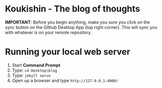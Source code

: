 # Koukishin - The blog of thoughts

**IMPORTANT**: Before you begin anything, make you sure you click on the sync button on the Github Desktop App (top right corner). This will sync you with whatever is on your remote repository.


# Running your local web server

1. Start **Command Prompt**
2. Type: `cd Desktop\blog`
3. Type: `jekyll serve`
3. Open up a browser and type `http://127.0.0.1:4000/`